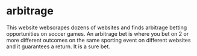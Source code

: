# arbitrage
This website webscrapes dozens of websites and finds arbitrage betting opportunities on soccer games.
An arbitrage bet is where you bet on 2 or more different outcomes on the same sporting event on different websites and it guarantees a return. It is a sure bet.
